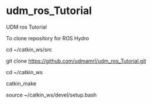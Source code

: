 udm_ros_Tutorial
================

UDM ros Tutorial

To clone repository for ROS Hydro

 cd ~/catkin_ws/src
 
 git clone https://github.com/udmamrl/udm_ros_Tutorial.git
 
 cd ~/catkin_ws
 
 catkin_make
 
 source ~/catkin_ws/devel/setup.bash

